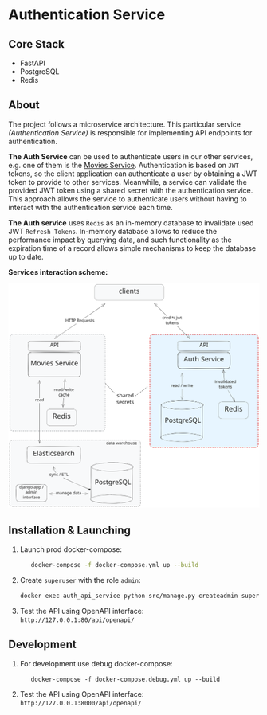 # Authentication Service

## Core Stack

- FastAPI
- PostgreSQL
- Redis

## About

The project follows a microservice architecture. This particular service _(Authentication Service)_ is responsible for implementing API endpoints for authentication.

**The Auth Service** can be used to authenticate users in our other services, e.g. one of them is the [Movies Service](https://github.com/vogelfenx/movies-service-api). Authentication is based on `JWT` tokens, so the client application can authenticate a user by obtaining a JWT token to provide to other services. Meanwhile, a service can validate the provided JWT token using a shared secret with the authentication service. This approach allows the service to authenticate users without having to interact with the authentication service each time.

**The Auth service** uses `Redis` as an in-memory database to invalidate used JWT `Refresh Tokens`. In-memory database allows to reduce the performance impact by querying data, and such functionality as the expiration time of a record allows simple mechanisms to keep the database up to date.

**Services interaction scheme:**

![services-integration_schema.svg](resources/services-integration-auth.svg)

## Installation & Launching

1. Launch prod docker-compose:

   ```bash
      docker-compose -f docker-compose.yml up --build
   ```

1. Create `superuser` with the role `admin`:

   ```bash
   docker exec auth_api_service python src/manage.py createadmin superuser_name superuser_pwd
   ```

1. Test the API using OpenAPI interface: `http://127.0.0.1:80/api/openapi/`

## Development

1. For development use debug docker-compose:

   ```
      docker-compose -f docker-compose.debug.yml up --build
   ```

1. Test the API using OpenAPI interface: `http://127.0.0.1:8000/api/openapi/`
